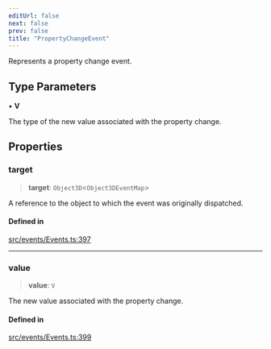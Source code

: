 ```yaml
---
editUrl: false
next: false
prev: false
title: "PropertyChangeEvent"
---
```


Represents a property change event.

## Type Parameters

• **V**

The type of the new value associated with the property change.

## Properties

### target

> **target**: `Object3D`\<`Object3DEventMap`\>

A reference to the object to which the event was originally dispatched.

#### Defined in

[src/events/Events.ts:397](https://github.com/agargaro/three.ez/blob/3fdd7e09783eb2a959141bd465ac646bca571e93/src/events/Events.ts#L397)

***

### value

> **value**: `V`

The new value associated with the property change.

#### Defined in

[src/events/Events.ts:399](https://github.com/agargaro/three.ez/blob/3fdd7e09783eb2a959141bd465ac646bca571e93/src/events/Events.ts#L399)
